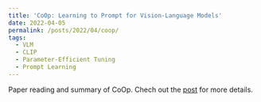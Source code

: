 ```yaml
---
title: 'CoOp: Learning to Prompt for Vision-Language Models'
date: 2022-04-05
permalink: /posts/2022/04/coop/
tags:
  - VLM
  - CLIP
  - Parameter-Efficient Tuning
  - Prompt Learning
---
```


Paper reading and summary of CoOp. Chech out the [post](https://zhuanlan.zhihu.com/p/492546332) for more details.